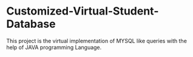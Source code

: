 # Customized-Virtual-Student-Database
This project is the virtual implementation of MYSQL like queries with the help of JAVA programming Language.
